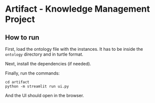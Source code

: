 # Artifact - Knowledge Management Project

## How to run
First, load the ontology file with the instances. It has to be inside the `ontology` directory and in turtle format.

Next, install the dependencies (if needed).

Finally, run the commands:
```
cd artifact
python -m streamlit run ui.py
```

And the UI should open in the browser.
